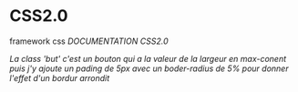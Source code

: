 # CSS2.0
framework css
*DOCUMENTATION CSS2.0*

_La class 'but' c'est un bouton qui a la valeur de la largeur en max-conent puis j'y ajoute un pading de 5px avec un boder-radius de 5% pour donner l'effet d'un bordur arrondit_
